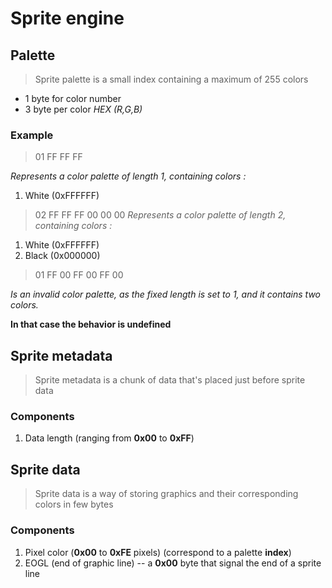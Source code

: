 # Sprite engine

## Palette

> Sprite palette is a small index containing a maximum of 255 colors
- 1 byte for color number
- 3 byte per color *HEX (R,G,B)*

### Example
> 01 FF FF FF

*Represents a color palette of length 1, containing colors :*
1) White (0xFFFFFF)
> 02 FF FF FF 00 00 00
*Represents a color palette of length 2, containing colors :*
1) White (0xFFFFFF)
2) Black (0x000000)
> 01 FF 00 FF 00 FF 00

*Is an invalid color palette, as the fixed length is set to 1, and it contains two colors.*

**In that case the behavior is undefined**

## Sprite metadata

> Sprite metadata is a chunk of data that's placed just before sprite data

### Components
1) Data length (ranging from **0x00** to **0xFF**)

## Sprite data

> Sprite data is a way of storing graphics and their corresponding colors in few bytes

### Components

1) Pixel color (**0x00** to **0xFE** pixels) (correspond to a palette **index**)
2) EOGL (end of graphic line) -- a **0x00** byte that signal the end of a sprite line

